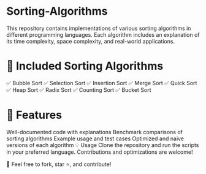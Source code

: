 # Sorting-Algorithms
This repository contains implementations of various sorting algorithms in different programming languages. Each algorithm includes an explanation of its time complexity, space complexity, and real-world applications.

# 📌 Included Sorting Algorithms
✅ Bubble Sort
✅ Selection Sort
✅ Insertion Sort
✅ Merge Sort
✅ Quick Sort
✅ Heap Sort
✅ Radix Sort
✅ Counting Sort
✅ Bucket Sort

# 🚀 Features
Well-documented code with explanations
Benchmark comparisons of sorting algorithms
Example usage and test cases
Optimized and naive versions of each algorithm
💡 Usage
Clone the repository and run the scripts in your preferred language. Contributions and optimizations are welcome!

📌 Feel free to fork, star ⭐, and contribute!
